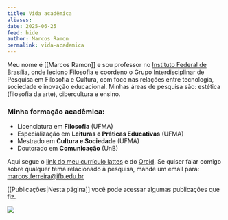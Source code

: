```yaml
---
title: Vida acadêmica
aliases: 
date: 2025-06-25
feed: hide
author: Marcos Ramon
permalink: vida-academica
---
```

Meu nome é [[Marcos Ramon]] e sou professor no [Instituto Federal de Brasília](https://www.ifb.edu.br/), onde leciono Filosofia e coordeno o Grupo Interdisciplinar de Pesquisa em Filosofia e Cultura, com foco nas relações entre tecnologia, sociedade e inovação educacional. Minhas áreas de pesquisa são: estética (filosofia da arte), cibercultura e ensino.

### Minha formação acadêmica:
 - Licenciatura em **Filosofia** (UFMA)
 - Especialização em **Leituras e Práticas Educativas** (UFMA)
 - Mestrado em **Cultura e Sociedade** (UFMA)
 - Doutorado em **Comunicação** (UnB)

Aqui segue o [link do meu currículo lattes](http://lattes.cnpq.br/9538072103558772) e do [Orcid](https://orcid.org/0000-0002-8720-8706). Se quiser falar comigo sobre qualquer tema relacionado à pesquisa, mande um email para: <a href="mailto:marcos.ferreira@ifb.edu.br">marcos.ferreira@ifb.edu.br</a>

[[Publicações|Nesta página]] você pode acessar algumas publicações que fiz.

<img src="assets/img/tolis escrevendo.jpg">